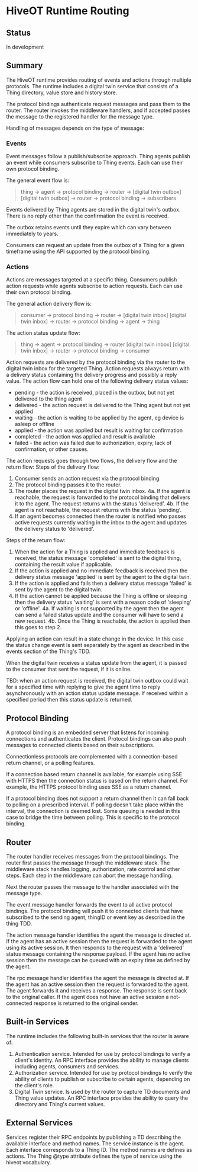 # HiveOT Runtime Routing

## Status 

In development

## Summary

The HiveOT runtime provides routing of events and actions through multiple protocols.
The runtime includes a digital twin service that consists of a Thing directory, value store and history store.

The protocol bindings authenticate request messages and pass them to the router. The router  invokes the middleware handlers, and if accepted passes the message to the registered handler for the message type.

Handling of messages depends on the type of message: 

### Events
Event messages follow a publish/subscribe approach. Thing agents publish an event while consumers subscribe to Thing events. Each can use their own protocol binding.

The general event flow is:
> thing -> agent -> protocol binding -> router -> [digital twin outbox]
>   [digital twin outbox] -> router -> protocol binding -> subscribers


Events delivered by Thing agents are stored in the digital twin's outbox. There is no reply other than the confirmation the event is received.

The outbox retains events until they expire which can vary between immediately to years.

Consumers can request an update from the outbox of a Thing for a given timeframe using the API supported by the protocol binding.

### Actions
Actions are messages targeted at a specific thing. Consumers publish action requests while agents subscribe to action requests. Each can use their own protocol binding.

The general action delivery flow is:
> consumer -> protocol binding -> router -> [digital twin inbox]
>   [digital twin inbox] -> router -> protocol binding -> agent -> thing
> 

The action status update flow:
> thing -> agent -> protocol binding -> router [digital twin inbox]
>   [digital twin inbox] -> router -> protocol binding -> consumer


Action requests are delivered by the protocol binding via the router to the digital twin inbox for the targeted Thing. Action requests always return with a delivery status containing the delivery progress and possibly a reply value. The action flow can hold one of the following delivery status values: 
* pending   - the action is received, placed in the outbox, but not yet delivered to the thing agent 
* delivered - the action request is delivered to the Thing agent but not yet applied
* waiting   - the action is waiting to be applied by the agent, eg device is asleep or offline
* applied   - the action was applied but result is waiting for confirmation
* completed - the action was applied and result is available
* failed    - the action was failed due to authorization, expiry, lack of confirmation, or other causes.

The action requests goes through two flows, the delivery flow and the return flow:
Steps of the delivery flow:
1. Consumer sends an action request via the protocol binding.
2. The protocol binding passes it to the router.
3. The router places the request in the digital twin inbox.
4a. If the agent is reachable, the request is forwarded to the protocol binding that delivers it to the agent. The request returns with the status 'delivered'.
4b. If the agent is not reachable, the request returns with the status 'pending'.
5. If an agent becomes connected then the router is notified who passes active requests currently waiting in the inbox to the agent and updates the delivery status to 'delivered'.

Steps of the return flow:
1. When the action for a Thing is applied and immediate feedback is received, the status message 'completed' is sent to the digital thing, containing the result value if applicable. 
2. If the action is applied and no immediate feedback is received then the delivery status message 'applied' is sent by the agent to the digital twin.
3. If the action is applied and fails then a delivery status message 'failed' is sent by the agent to the digital twin.
4. If the action cannot be applied because the Thing is offline or sleeping then the delivery status 'waiting' is sent with a reason code of 'sleeping' or 'offline'.
   4a. If waiting is not supported by the agent then the agent can send a failed status update and the consumer will have to send a new request. 
   4b. Once the Thing is reachable, the action is applied then this goes to step 2. 

Applying an action can result in a state change in the device. In this case the status change event is sent separately by the agent as described in the events section of the Thing's TDD.

When the digital twin receives a status update from the agent, it is passed to the consumer that sent the request, if it is online.

TBD: when an action request is received, the digital twin outbox could wait for a specified  time with replying to give the agent time to reply asynchronously with an action status update message. If received within a specified period then this status update is returned.


## Protocol Binding

A protocol binding is an embedded server that listens for incoming connections and authenticates the client. Protocol bindings can also push messages to connected clients based on their subscriptions. 

Connectionless protocols are complemented with a connection-based return channel, or a polling features. 

If a connection based return channel is available, for example using SSE with HTTPS then the connection status is based on the  return channel. For example, the HTTPS protocol binding uses SSE as a return channel.

If a protocol binding does not support a return channel then it can fall back to polling on a prescribed interval. If polling doesn't take place within the interval, the connection is deemed lost. Some queuing is needed in this case to bridge the time between polling. This is specific to the protocol binding. 
  

## Router

The router handler receives messages from the protocol bindings. The router first passes the message through the middleware stack. The middleware stack handles logging, authorization, rate control and other steps. Each step in the middleware can abort the message handling.

Next the router passes the message to the handler associated with the message type.

The event message handler forwards the event to all active protocol bindings. The protocol binding will push it to connected clients that have subscribed to the sending agent, thingID or event key as described in the thing TDD.

The action message handler identifies the agent the message is directed at. If the agent has an active session then the request is forwarded to the agent using its active session. It then responds to the request with a 'delivered' status message containing the response payload. If the agent has no active session then the message can be queued with an expiry time as defined by the agent. 

The rpc message handler identifies the agent the message is directed at. If the agent has an active session then the request is forwarded to the agent. The agent forwards it and receives a response. The response is sent back to the original caller. If the agent does not have an active session a not-connected response is returned to the original sender.

## Built-in Services

The runtime includes the following built-in services that the router is aware of:
1. Authentication service. Intended for use by protocol bindings to verify a client's identity. An RPC interface provides the ability to manage clients including agents, consumers and services.
2. Authorization service. Intended for use by protocol bindings to verify the ability of clients to publish or subscribe to certain agents, depending on the client's role.
3. Digital Twin service. Is used by the router to capture TD documents and Thing value updates. An RPC interface provides the ability to query the directory and Thing's current values.



## External Services

Services register their RPC endpoints by publishing a TD describing the available interface and method names. The service instance is the agent. Each interface corresponds to a Thing ID. The method names are defines as actions. The Thing @type attribute defines the type of service using the hiveot vocabulary.


